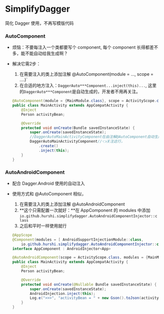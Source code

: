 # SimplifyDagger

简化 Dagger 使用，不再写模版代码

### AutoComponent

* 烦恼：不要每注入一个类都要写个 component, 每个 component 长得都差不多，能不能自动给我生成啊？

* 解决它需2步：

  1. 在需要注入的类上添加注解 @AutoComponent(module = ..., scope = ....)`
  2. 在合适的地方注入：`DaggerAuto***Component...inject(this)...`, 这里的`DaggerAuto***Component`是自动生成的，开发者不用再关注。

  ```java
  @AutoComponent(module = {MainModule.class}, scope = ActivityScope.class)//👈关注这行
  public class MainActivity extends AppCompatActivity {
      @Inject
      Person activityBean;
  
      @Override
      protected void onCreate(Bundle savedInstanceState) {
          super.onCreate(savedInstanceState);
          //DaggerAutoMainActivityComponent在由注解@AutoComponent自动生成
          DaggerAutoMainActivityComponent//👈关注这行，
              .create()
              .inject(this);
      }
  }
  
  ```


### AutoAndroidComponent

* 配合 Dagger.Android 使用的自动注入

* 使用方式和 @AutoComponent 相似，

  1. 在需要注入的类上添加注解 @AutoAndroidComponent
  2. **这个只需配置一次就好：**在 AppComponent 的 modules 中添加 `io.github.hurshi.simplifydagger.AutoAndroidComponentInjector::class`
  3. 之后和平时一样使用就行

  ```java
  @AppScope
  @Component(modules = [ AndroidSupportInjectionModule::class,
      io.github.hurshi.simplifydagger.AutoAndroidComponentInjector::class])
  interface AppComponent : AndroidInjector<App>
  
  @AutoAndroidComponent(scope = ActivityScope.class, modules = {MainModule.class})
  public class MainActivity extends AppCompatActivity {
      @Inject
      Person activityBean;
  
      @Override
      protected void onCreate(@Nullable Bundle savedInstanceState) {
          super.onCreate(savedInstanceState);
          AndroidInjection.inject(this);
          Log.e(">>>", "activityBean = " + new Gson().toJson(activityBean));
      }
  }
  ```

  